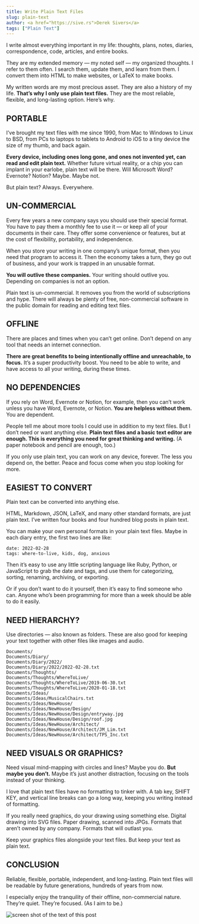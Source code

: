 ```yaml
---
title: Write Plain Text Files
slug: plain-text
author: <a href="https://sive.rs">Derek Sivers</a>
tags: ["Plain Text"]
---
```


I write almost everything important in my life: thoughts, plans, notes, diaries, correspondence, code, articles, and entire books.

They are my extended memory — my noted self — my organized thoughts. I refer to them often. I search them, update them, and learn from them. I convert them into HTML to make websites, or LaTeX to make books.

My written words are my most precious asset. They are also a history of my life. **That’s why I only use plain text files.** They are the most reliable, flexible, and long-lasting option. Here’s why.

## PORTABLE

I’ve brought my text files with me since 1990, from Mac to Windows to Linux to BSD, from PCs to laptops to tablets to Android to iOS to a tiny device the size of my thumb, and back again.

**Every device, including ones long gone, and ones not invented yet, can read and edit plain text.** Whether future virtual reality, or a chip you can implant in your earlobe, plain text will be there. Will Microsoft Word? Evernote? Notion? Maybe. Maybe not.

But plain text? Always. Everywhere.

## UN-COMMERCIAL

Every few years a new company says you should use their special format. You have to pay them a monthly fee to use it — or keep all of your documents in their care. They offer some convenience or features, but at the cost of flexibility, portability, and independence.

When you store your writing in one company’s unique format, then you need that program to access it. Then the economy takes a turn, they go out of business, and your work is trapped in an unusable format.

**You will outlive these companies.** Your writing should outlive you. Depending on companies is not an option.

Plain text is un-commercial. It removes you from the world of subscriptions and hype. There will always be plenty of free, non-commercial software in the public domain for reading and editing text files.

## OFFLINE

There are places and times when you can’t get online. Don’t depend on any tool that needs an internet connection.

**There are great benefits to being intentionally offline and unreachable, to focus.** It’s a super productivity boost. You need to be able to write, and have access to all your writing, during these times.

## NO DEPENDENCIES

If you rely on Word, Evernote or Notion, for example, then you can’t work unless you have Word, Evernote, or Notion. **You are helpless without them.** You are dependent.

People tell me about more tools I could use in addition to my text files. But I don’t need or want anything else. **Plain text files and a basic text editor are enough. This is everything you need for great thinking and writing.** (A paper notebook and pencil are enough, too.)

If you only use plain text, you can work on any device, forever. The less you depend on, the better. Peace and focus come when you stop looking for more.

## EASIEST TO CONVERT

Plain text can be converted into anything else.

HTML, Markdown, JSON, LaTeX, and many other standard formats, are just plain text. I’ve written four books and four hundred blog posts in plain text.

You can make your own personal formats in your plain text files. Maybe in each diary entry, the first two lines are like:

```
date: 2022-02-28
tags: where-to-live, kids, dog, anxious
```

Then it’s easy to use any little scripting language like Ruby, Python, or JavaScript to grab the date and tags, and use them for categorizing, sorting, renaming, archiving, or exporting.

Or if you don’t want to do it yourself, then it’s easy to find someone who can. Anyone who’s been programming for more than a week should be able to do it easily.

## NEED HIERARCHY?

Use directories — also known as folders. These are also good for keeping your text together with other files like images and audio.

```
Documents/
Documents/Diary/
Documents/Diary/2022/
Documents/Diary/2022/2022-02-28.txt
Documents/Thoughts/
Documents/Thoughts/WhereToLive/
Documents/Thoughts/WhereToLive/2019-06-30.txt
Documents/Thoughts/WhereToLive/2020-01-18.txt
Documents/Ideas/
Documents/Ideas/MusicalChairs.txt
Documents/Ideas/NewHouse/
Documents/Ideas/NewHouse/Design/
Documents/Ideas/NewHouse/Design/entryway.jpg
Documents/Ideas/NewHouse/Design/roof.jpg
Documents/Ideas/NewHouse/Architect/
Documents/Ideas/NewHouse/Architect/JM_Lim.txt
Documents/Ideas/NewHouse/Architect/TPS_Inc.txt
```

## NEED VISUALS OR GRAPHICS?

Need visual mind-mapping with circles and lines? Maybe you do. **But maybe you don’t.** Maybe it’s just another distraction, focusing on the tools instead of your thinking.

I love that plain text files have no formatting to tinker with. A tab key, SHIFT KEY, and vertical line breaks can go a long way, keeping you writing instead of formatting.

If you really need graphics, do your drawing using something else. Digital drawing into SVG files. Paper drawing, scanned into JPGs. Formats that aren’t owned by any company. Formats that will outlast you.

Keep your graphics files alongside your text files. But keep your text as plain text.

## CONCLUSION

Reliable, flexible, portable, independent, and long-lasting. Plain text files will be readable by future generations, hundreds of years from now.

I especially enjoy the tranquility of their offline, non-commercial nature. They’re quiet. They’re focused. (As I aim to be.)

![screen shot of the text of this post](https://sive.rs/images/plaintext.png)